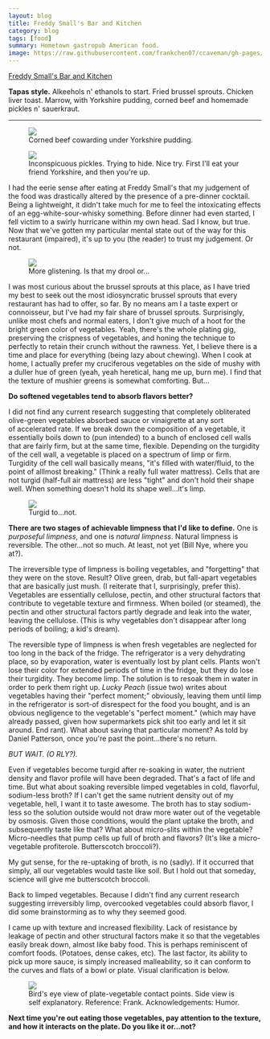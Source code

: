 ```yaml
---
layout: blog
title: Freddy Small's Bar and Kitchen
category: blog
tags: [food]  
summary: Hometown gastropub American food. 
image: https://raw.githubusercontent.com/frankchen07/ccaveman/gh-pages/images/blog/072012_freddys_5_courtesy_fc_jw.jpg
---
```


[Freddy Small's Bar and Kitchen](http://www.yelp.com/biz/freddy-smalls-bar-and-kitchen-los-angeles)

**Tapas style.** Alkeehols n' ethanols to start. Fried brussel sprouts. Chicken liver toast. Marrow, with Yorkshire pudding, corned beef and homemade pickles n' sauerkraut.

---

<figure>
    <img src="https://raw.githubusercontent.com/frankchen07/ccaveman/gh-pages/images/blog/072012_freddys_4_courtesy_fc_jw.jpg"></img>
    <figcaption>Corned beef cowarding under Yorkshire pudding.</figcaption>
</figure>

<figure>
    <img src="https://raw.githubusercontent.com/frankchen07/ccaveman/gh-pages/images/blog/072012_freddys_5_courtesy_fc_jw.jpg"></img>
    <figcaption>Inconspicuous pickles. Trying to hide. Nice try. First I'll eat your friend Yorkshire, and then you're up.</figcaption>
</figure>

I had the eerie sense after eating at Freddy Small's that my judgement of the food was drastically altered by the presence of a pre-dinner cocktail. Being a lightweight, it didn't take much for me to feel the intoxicating effects of an egg-white-sour-whisky something. Before dinner had even started, I fell victim to a swirly hurricane within my own head. Sad I know, but true. Now that we've gotten my particular mental state out of the way for this restaurant (impaired), it's up to you (the reader) to trust my judgement. Or not.

<figure>
    <img src="https://raw.githubusercontent.com/frankchen07/ccaveman/gh-pages/images/blog/072012_freddys_1_courtesy_fc_jw.jpg"></img>
    <figcaption>More glistening. Is that my drool or...</figcaption>
</figure>

I was most curious about the brussel sprouts at this place, as I have tried my best to seek out the most idiosyncratic brussel sprouts that every restaurant has had to offer, so far. By no means am I a taste expert or connoisseur, but I've had my fair share of brussel sprouts. Surprisingly, unlike most chefs and normal eaters, I don't give much of a hoot for the bright green color of vegetables. Yeah, there's the whole plating gig, preserving the crispness of vegetables, and honing the technique to perfectly to retain their crunch without the rawness. Yet, I believe there is a time and place for everything (being lazy about chewing). When I cook at home, I actually prefer my cruciferous vegetables on the side of mushy with a duller hue of green (yeah, yeah heretical, hang me up, burn me). I find that the texture of mushier greens is somewhat comforting. But...

**Do softened vegetables tend to absorb flavors better?**

I did not find any current research suggesting that completely obliterated olive-green vegetables absorbed sauce or vinaigrette at any sort of accelerated rate. If we break down the composition of a vegetable, it essentially boils down to (pun intended) to a bunch of enclosed cell walls that are fairly firm, but at the same time, flexible. Depending on the turgidity of the cell wall, a vegetable is placed on a spectrum of limp or firm. Turgidity of the cell wall basically means, "it's filled with water/fluid, to the point of alllmost breaking." (Think a really full water mattress). Cells that are not turgid (half-full air mattress) are less "tight" and don't hold their shape well. When something doesn't hold its shape well...it's limp.

<figure>
    <img src="https://raw.githubusercontent.com/frankchen07/ccaveman/gh-pages/images/blog/101312_turgidity_courtesy_fc.jpg"></img>
    <figcaption>Turgid to...not.</figcaption>
</figure>

**There are two stages of achievable limpness that I'd like to define.** One is *purposeful limpness*, and one is *natural limpness*. Natural limpness is reversible. The other...not so much. At least, not yet (Bill Nye, where you at?).

The irreversible type of limpness is boiling vegetables, and "forgetting" that they were on the stove. Result? Olive green, drab, but fall-apart vegetables that are basically just mush. (I reiterate that I, surprisingly, prefer this). Vegetables are essentially cellulose, pectin, and other structural factors that contribute to vegetable texture and firmness. When boiled (or steamed), the pectin and other structural factors partly degrade and leak into the water, leaving the cellulose. (This is why vegetables don't disappear after long periods of boiling; a kid's dream).

The reversible type of limpness is when fresh vegetables are neglected for too long in the back of the fridge. The refrigerator is a very dehydrating place, so by evaporation, water is eventually lost by plant cells. Plants won't lose their color for extended periods of time in the fridge, but they do lose their turgidity. They become limp. The solution is to resoak them in water in order to perk them right up. *Lucky Peach* (issue two) writes about vegetables having their "perfect moment;" obviously, leaving them until limp in the refrigerator is sort-of disrespect for the food you bought, and is an obvious negligence to the vegetable's "perfect moment." (which may have already passed, given how supermarkets pick shit too early and let it sit around. End rant). What about saving that particular moment? As told by Daniel Patterson, once you're past the point...there's no return.

*BUT WAIT. (O RLY?).*

Even if vegetables become turgid after re-soaking in water, the nutrient density and flavor profile will have been degraded. That's a fact of life and time. But what about soaking reversible limped vegetables in cold, flavorful, sodium-less broth? If I can't get the same nutrient density out of my vegetable, hell, I want it to taste awesome. The broth has to stay sodium-less so the solution outside would not draw more water out of the vegetable by osmosis. Given those conditions, would the plant uptake the broth, and subsequently taste like that? What about micro-slits within the vegetable? Micro-needles that pump cells up full of broth and flavors? (It's like a micro-vegetable profiterole. Butterscotch broccoli?).

My gut sense, for the re-uptaking of broth, is no (sadly). If it occurred that simply, all our vegetables would taste like soil. But I hold out that someday, science will give me butterscotch broccoli.

Back to limped vegetables. Because I didn't find any current research suggesting irreversibly limp, overcooked vegetables could absorb flavor, I did some brainstorming as to why they seemed good.

I came up with texture and increased flexibility. Lack of resistance by leakage of pectin and other structural factors make it so that the vegetables easily break down, almost like baby food. This is perhaps reminiscent of comfort foods. (Potatoes, dense cakes, etc). The last factor, its ability to pick up more sauce, is simply increased malleability, so it can conform to the curves and flats of a bowl or plate. Visual clarification is below.

<figure>
    <img src="https://raw.githubusercontent.com/frankchen07/ccaveman/gh-pages/images/blog/101312_physicality_of_vegetables_courtesy_fc.jpg"></img>
    <figcaption>Bird's eye view of plate-vegetable contact points. Side view is self explanatory. Reference: Frank. Acknowledgements: Humor.</figcaption>
</figure>

**Next time you're out eating those vegetables, pay attention to the texture, and how it interacts on the plate. Do you like it or...not?**
